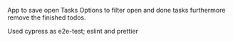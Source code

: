 App to save open Tasks
Options to filter open and done tasks furthermore remove the finished todos.

Used cypress as e2e-test; eslint and prettier
